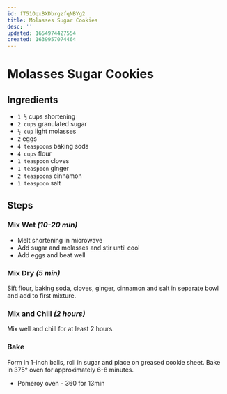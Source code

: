 ```yaml
---
id: fT51OqxBXDbrgzfqNBYg2
title: Molasses Sugar Cookies
desc: ''
updated: 1654974427554
created: 1639957074464
---
```


# Molasses Sugar Cookies

## Ingredients

- `1 ½` cups shortening
- `2 cups` granulated sugar
- `½ cup` light molasses
- `2` eggs
- `4 teaspoons` baking soda
- `4 cups` flour
- `1 teaspoon` cloves
- `1 teaspoon` ginger
- `2 teaspoons` cinnamon
- `1 teaspoon` salt

## Steps

### Mix Wet _(10-20 min)_

- Melt shortening in microwave
- Add sugar and molasses and stir until cool
- Add eggs and beat well

### Mix Dry _(5 min)_

Sift flour, baking soda, cloves, ginger, cinnamon and salt in separate bowl and add to first mixture.

### Mix and Chill _(2 hours)_

Mix well and chill for at least 2 hours.

### Bake

Form in 1-inch balls, roll in sugar and place on greased cookie sheet. Bake in 375° oven for approximately 6-8 minutes.

- Pomeroy oven - 360 for 13min
